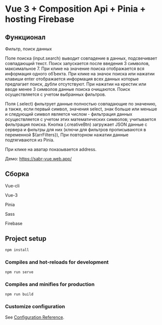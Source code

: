 #  Vue 3 + Composition Api + Pinia + hosting Firebase

## Функционал
Фильтр, поиск данных

Поле поиска (input.search) выводит совпадение в данных, подсвечивает совпадающий текст. Поиск запускается после введения 3 символов, максимальное 7. При клике на значение поиска отображается вся информация одного обЪекта. При клике на значок поиска или нажатии клавиши enter отображается информация всех данных которые предлагает поиск, дубли отсутствуют. При нажатии на крестик или вводе менее 3 символов данные поиска очищаются. Поиск осуществляется с учетом выбранных фильтров.

Поля (.select) фильтрует данные полностью совпадающие по значению, а также, если первый символ, значения select, знак больше или меньше и следующий символ является числом - фильтрация данных осуществляется с учетом этих математических символов;  учитывается фильтрация поиска.
Кнопка (.creativeBtn) загружает JSON данные с сервера и фильтры для них (ключи для фильтров прописываются в переменной ${arrFilters}), При повторном нажатии данные подтягиваются из Pinia. 

При клике на аватар показывается address.

Демо: https://sabr-vue.web.app/

## Сборка
Vue-cli

Vue-3

Pinia

Sass

Firebase


## Project setup
```
npm install
```

### Compiles and hot-reloads for development
```
npm run serve
```

### Compiles and minifies for production
```
npm run build
```

### Customize configuration
See [Configuration Reference](https://cli.vuejs.org/config/).
